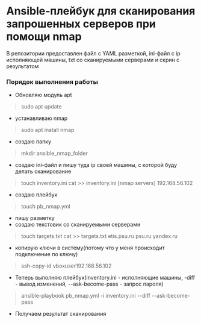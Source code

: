 Ansible-плейбук для сканирования запрошенных серверов при помощи nmap
===
В репозитории предоставлен файл с YAML разметкой, ini-файл с ip исполняющей машины, txt со сканируемыми серверами и скрин с результатом 

### Порядок выполнения работы
- Обновляю модуль apt
> sudo apt update
- устанавливаю nmap
> sudo apt install nmap
- создаю папку
> mkdir ansible_nmap_folder
- создаю ini-файл и пишу туда ip своей машины, с которой буду делать сканирование
> touch inventory.ini
> cat >> inventory.ini
> [nmap servers]
> 192.168.56.102
- создаю плейбук
> touch pb_nmap.yml
- пишу разметку
- создаю текстовик со сканируемыми серверами
> touch targets.txt
> cat >> targets.txt
> etis.psu.ru
> psu.ru
> yandex.ru
- копирую ключи в систему(потому что у меня происходит подключение по ключу)
> ssh-copy-id vboxuser192.168.56.102
- Теперь выполняю плейбук(inventory.ini - исполняющие машины, -diff - вывод изменений, --ask-become-pass - запрос пароля)
> ansible-playbook pb_nmap.yml -i inventory.ini --diff --ask-become-pass
- Получаем результат сканирования
